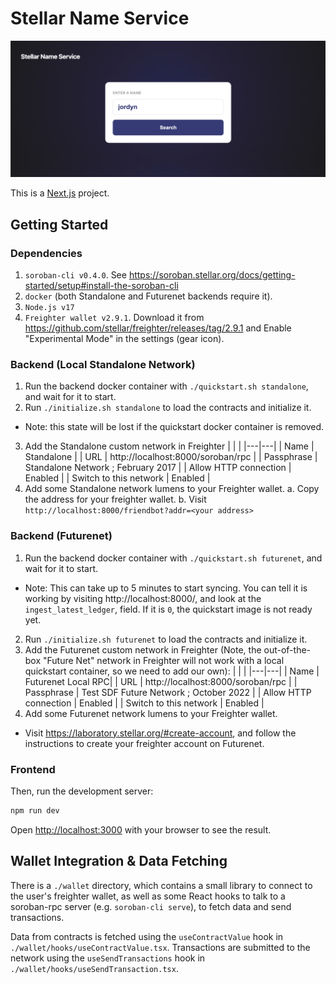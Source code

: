 # Stellar Name Service

![Screenshot of the Dapp](screenshot.png)

This is a [Next.js](https://nextjs.org/) project.

## Getting Started

### Dependencies

1. `soroban-cli v0.4.0`. See https://soroban.stellar.org/docs/getting-started/setup#install-the-soroban-cli
2. `docker` (both Standalone and Futurenet backends require it).
3. `Node.js v17`
4. `Freighter wallet v2.9.1`. Download it from https://github.com/stellar/freighter/releases/tag/2.9.1 and Enable "Experimental Mode" in the settings (gear icon).

### Backend (Local Standalone Network)

1. Run the backend docker container with `./quickstart.sh standalone`, and wait for it to start.
2. Run `./initialize.sh standalone` to load the contracts and initialize it.

- Note: this state will be lost if the quickstart docker container is removed.

3. Add the Standalone custom network in Freighter
   | | |
   |---|---|
   | Name | Standalone |
   | URL | http://localhost:8000/soroban/rpc |
   | Passphrase | Standalone Network ; February 2017 |
   | Allow HTTP connection | Enabled |
   | Switch to this network | Enabled |
4. Add some Standalone network lumens to your Freighter wallet.
   a. Copy the address for your freighter wallet.
   b. Visit `http://localhost:8000/friendbot?addr=<your address>`

### Backend (Futurenet)

1. Run the backend docker container with `./quickstart.sh futurenet`, and wait for it to start.

- Note: This can take up to 5 minutes to start syncing. You can tell it is
  working by visiting http://localhost:8000/, and look at the
  `ingest_latest_ledger`, field. If it is `0`, the quickstart image is not
  ready yet.

2. Run `./initialize.sh futurenet` to load the contracts and initialize it.
3. Add the Futurenet custom network in Freighter
   (Note, the out-of-the-box "Future Net" network in
   Freighter will not work with a local quickstart container, so we need to add
   our own):
   | | |
   |---|---|
   | Name | Futurenet Local RPC|
   | URL | http://localhost:8000/soroban/rpc |
   | Passphrase | Test SDF Future Network ; October 2022 |
   | Allow HTTP connection | Enabled |
   | Switch to this network | Enabled |
4. Add some Futurenet network lumens to your Freighter wallet.

- Visit https://laboratory.stellar.org/#create-account, and follow
  the instructions to create your freighter account on Futurenet.

### Frontend

Then, run the development server:

```bash
npm run dev
```

Open [http://localhost:3000](http://localhost:3000) with your browser to see the result.

## Wallet Integration & Data Fetching

There is a `./wallet` directory, which contains a small library to connect to
the user's freighter wallet, as well as some React hooks to talk to a
soroban-rpc server (e.g. `soroban-cli serve`), to fetch data and send
transactions.

Data from contracts is fetched using the `useContractValue` hook in
`./wallet/hooks/useContractValue.tsx`. Transactions are submitted to the network
using the `useSendTransactions` hook in `./wallet/hooks/useSendTransaction.tsx`.
